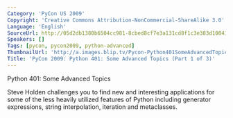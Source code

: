 ```yaml
---
Category: 'PyCon US 2009'
Copyright: 'Creative Commons Attribution-NonCommercial-ShareAlike 3.0'
Language: 'English'
SourceUrl: http://05d2db1380b6504cc981-8cbed8cf7e3a131cd8f1c3e383d10041.r93.cf2.rackcdn.com/pycon-us-2009/158_pycon-2009-python-401-some-advanced-topics-part-1-of-3.mp4
Speakers: []
Tags: [pycon, pycon2009, python-advanced]
ThumbnailUrl: 'http://a.images.blip.tv/Pycon-Python401SomeAdvancedTopicsPart001455-299.jpg'
Title: 'PyCon 2009: Python 401: Some Advanced Topics (Part 1 of 3)'
---
```

Python 401: Some Advanced Topics

  
Steve Holden challenges you to find new and interesting applications for some
of the less heavily utilized features of Python including generator
expressions, string interpolation, iteration and metaclasses.


